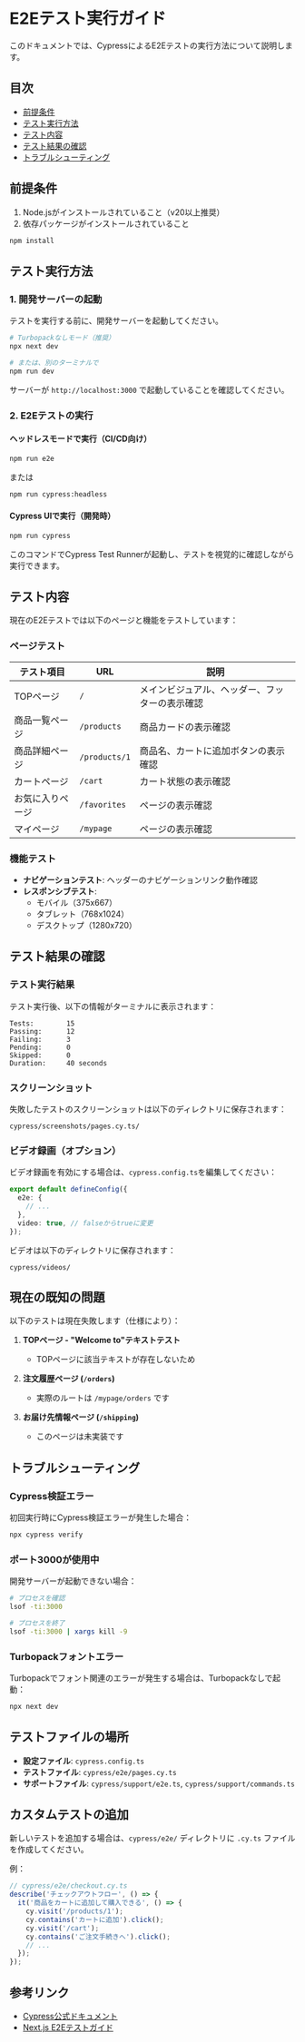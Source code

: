 # E2Eテスト実行ガイド

このドキュメントでは、CypressによるE2Eテストの実行方法について説明します。

## 目次

- [前提条件](#前提条件)
- [テスト実行方法](#テスト実行方法)
- [テスト内容](#テスト内容)
- [テスト結果の確認](#テスト結果の確認)
- [トラブルシューティング](#トラブルシューティング)

## 前提条件

1. Node.jsがインストールされていること（v20以上推奨）
2. 依存パッケージがインストールされていること

```bash
npm install
```

## テスト実行方法

### 1. 開発サーバーの起動

テストを実行する前に、開発サーバーを起動してください。

```bash
# Turbopackなしモード（推奨）
npx next dev

# または、別のターミナルで
npm run dev
```

サーバーが `http://localhost:3000` で起動していることを確認してください。

### 2. E2Eテストの実行

#### ヘッドレスモードで実行（CI/CD向け）

```bash
npm run e2e
```

または

```bash
npm run cypress:headless
```

#### Cypress UIで実行（開発時）

```bash
npm run cypress
```

このコマンドでCypress Test Runnerが起動し、テストを視覚的に確認しながら実行できます。

## テスト内容

現在のE2Eテストでは以下のページと機能をテストしています：

### ページテスト

| テスト項目 | URL | 説明 |
|---------|-----|------|
| TOPページ | `/` | メインビジュアル、ヘッダー、フッターの表示確認 |
| 商品一覧ページ | `/products` | 商品カードの表示確認 |
| 商品詳細ページ | `/products/1` | 商品名、カートに追加ボタンの表示確認 |
| カートページ | `/cart` | カート状態の表示確認 |
| お気に入りページ | `/favorites` | ページの表示確認 |
| マイページ | `/mypage` | ページの表示確認 |

### 機能テスト

- **ナビゲーションテスト**: ヘッダーのナビゲーションリンク動作確認
- **レスポンシブテスト**:
  - モバイル（375x667）
  - タブレット（768x1024）
  - デスクトップ（1280x720）

## テスト結果の確認

### テスト実行結果

テスト実行後、以下の情報がターミナルに表示されます：

```
Tests:        15
Passing:      12
Failing:      3
Pending:      0
Skipped:      0
Duration:     40 seconds
```

### スクリーンショット

失敗したテストのスクリーンショットは以下のディレクトリに保存されます：

```
cypress/screenshots/pages.cy.ts/
```

### ビデオ録画（オプション）

ビデオ録画を有効にする場合は、`cypress.config.ts`を編集してください：

```typescript
export default defineConfig({
  e2e: {
    // ...
  },
  video: true, // falseからtrueに変更
});
```

ビデオは以下のディレクトリに保存されます：

```
cypress/videos/
```

## 現在の既知の問題

以下のテストは現在失敗します（仕様により）：

1. **TOPページ - "Welcome to"テキストテスト**
   - TOPページに該当テキストが存在しないため

2. **注文履歴ページ (`/orders`)**
   - 実際のルートは `/mypage/orders` です

3. **お届け先情報ページ (`/shipping`)**
   - このページは未実装です

## トラブルシューティング

### Cypress検証エラー

初回実行時にCypress検証エラーが発生した場合：

```bash
npx cypress verify
```

### ポート3000が使用中

開発サーバーが起動できない場合：

```bash
# プロセスを確認
lsof -ti:3000

# プロセスを終了
lsof -ti:3000 | xargs kill -9
```

### Turbopackフォントエラー

Turbopackでフォント関連のエラーが発生する場合は、Turbopackなしで起動：

```bash
npx next dev
```

## テストファイルの場所

- **設定ファイル**: `cypress.config.ts`
- **テストファイル**: `cypress/e2e/pages.cy.ts`
- **サポートファイル**: `cypress/support/e2e.ts`, `cypress/support/commands.ts`

## カスタムテストの追加

新しいテストを追加する場合は、`cypress/e2e/` ディレクトリに `.cy.ts` ファイルを作成してください。

例：

```typescript
// cypress/e2e/checkout.cy.ts
describe('チェックアウトフロー', () => {
  it('商品をカートに追加して購入できる', () => {
    cy.visit('/products/1');
    cy.contains('カートに追加').click();
    cy.visit('/cart');
    cy.contains('ご注文手続きへ').click();
    // ...
  });
});
```

## 参考リンク

- [Cypress公式ドキュメント](https://docs.cypress.io/)
- [Next.js E2Eテストガイド](https://nextjs.org/docs/testing#cypress)
